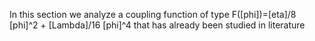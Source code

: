 In this section we analyze a coupling function of type 
F(\[phi])=\[eta]/8 \[phi]^2 +  \[Lambda]/16 \[phi]^4
that has already been studied in literature

